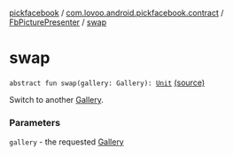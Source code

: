 [pickfacebook](../../index.md) / [com.lovoo.android.pickfacebook.contract](../index.md) / [FbPicturePresenter](index.md) / [swap](./swap.md)

# swap

`abstract fun swap(gallery: Gallery): `[`Unit`](https://kotlinlang.org/api/latest/jvm/stdlib/kotlin/-unit/index.html) [(source)](https://github.com/lovoo/android-pickpic/blob/master/pickfacebook/src/main/kotlin/com/lovoo/android/pickfacebook/contract/FbPicturePresenter.kt#L22)

Switch to another [Gallery](#).

### Parameters

`gallery` - the requested [Gallery](#)